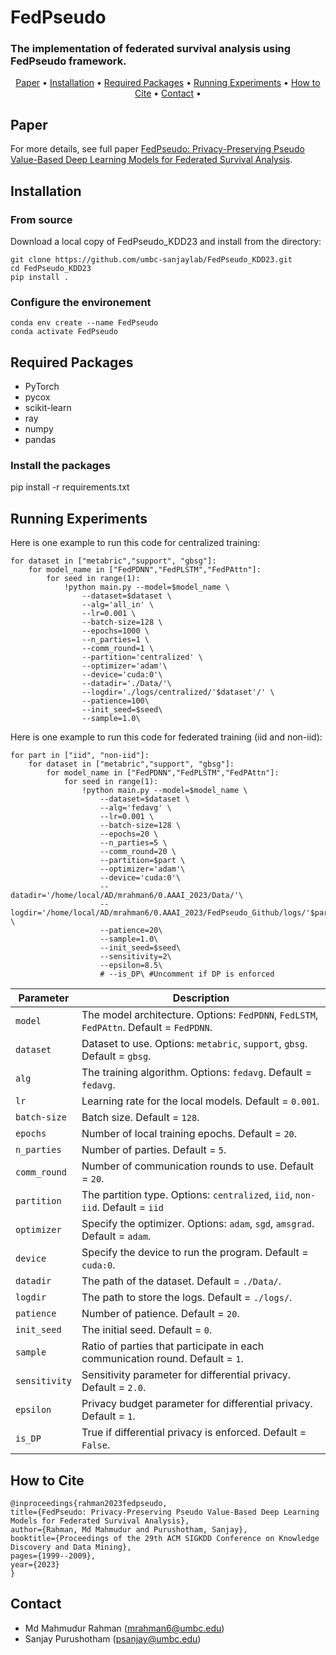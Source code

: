 # FedPseudo
### The implementation of federated survival analysis using FedPseudo framework.

<p align="center">
    <a href="#Paper">Paper</a> •
    <a href="#installation">Installation</a> •    
    <a href="#required-packages">Required Packages</a> •
    <a href="#running-experiments">Running Experiments</a> • 
    <a href="#how-to-cite">How to Cite</a> •    
    <a href="#Contact">Contact</a> •
</p>


## Paper
For more details, see full paper [FedPseudo: Privacy-Preserving Pseudo Value-Based Deep Learning Models for Federated Survival Analysis](https://dl.acm.org/doi/10.1145/3580305.3599348).

## Installation
### From source
Download a local copy of FedPseudo_KDD23 and install from the directory:

	git clone https://github.com/umbc-sanjaylab/FedPseudo_KDD23.git
	cd FedPseudo_KDD23
	pip install .

### Configure the environement

	conda env create --name FedPseudo
	conda activate FedPseudo

## Required Packages
* PyTorch
* pycox
* scikit-learn
* ray
* numpy
* pandas

### Install the packages
pip install -r requirements.txt


## Running Experiments
Here is one example to run this code for centralized training:
```
for dataset in ["metabric","support", "gbsg"]: 
    for model_name in ["FedPDNN","FedPLSTM","FedPAttn"]:
        for seed in range(1):
            !python main.py --model=$model_name \
                --dataset=$dataset \
                --alg='all_in' \
                --lr=0.001 \
                --batch-size=128 \
                --epochs=1000 \
                --n_parties=1 \
                --comm_round=1 \
                --partition='centralized' \
                --optimizer='adam'\
                --device='cuda:0'\
                --datadir='./Data/'\
                --logdir='./logs/centralized/'$dataset'/' \
                --patience=100\
                --init_seed=$seed\
                --sample=1.0\
```

Here is one example to run this code for federated training (iid and non-iid):

```
for part in ["iid", "non-iid"]:
    for dataset in ["metabric","support", "gbsg"]: 
        for model_name in ["FedPDNN","FedPLSTM","FedPAttn"]:
            for seed in range(1):
                !python main.py --model=$model_name \
                    --dataset=$dataset \
                    --alg='fedavg' \
                    --lr=0.001 \
                    --batch-size=128 \
                    --epochs=20 \
                    --n_parties=5 \
                    --comm_round=20 \
                    --partition=$part \
                    --optimizer='adam'\
                    --device='cuda:0'\
                    --datadir='/home/local/AD/mrahman6/0.AAAI_2023/Data/'\
                    --logdir='/home/local/AD/mrahman6/0.AAAI_2023/FedPseudo_Github/logs/'$part'/'$dataset'/' \
                    --patience=20\
                    --sample=1.0\
                    --init_seed=$seed\
                    --sensitivity=2\
                    --epsilon=8.5\
                    # --is_DP\ #Uncomment if DP is enforced

```

| Parameter                      | Description                                 |
| ----------------------------- | ---------------------------------------- |
| `model` | The model architecture. Options: `FedPDNN`, `FedLSTM`, `FedPAttn`. Default = `FedPDNN`. |
| `dataset`      | Dataset to use. Options: `metabric`, `support`, `gbsg`. Default = `gbsg`. |
| `alg` | The training algorithm. Options: `fedavg`. Default = `fedavg`. |
| `lr` | Learning rate for the local models. Default = `0.001`. |
| `batch-size` | Batch size. Default = `128`. |
| `epochs` | Number of local training epochs. Default = `20`. |
| `n_parties` | Number of parties. Default = `5`. |
| `comm_round`    | Number of communication rounds to use. Default = `20`. |
| `partition`    | The partition type. Options: `centralized`, `iid`, `non-iid`. Default = `iid` |
| `optimizer` | Specify the optimizer. Options: `adam`, `sgd`, `amsgrad`. Default = `adam`. |
| `device` | Specify the device to run the program. Default = `cuda:0`. |
| `datadir` | The path of the dataset. Default = `./Data/`. |
| `logdir` | The path to store the logs. Default = `./logs/`. |
| `patience` | Number of patience. Default = `20`. |
| `init_seed` | The initial seed. Default = `0`. |
| `sample` | Ratio of parties that participate in each communication round. Default = `1`. |
| `sensitivity` | Sensitivity parameter for differential privacy. Default = `2.0`. |
| `epsilon` | Privacy budget parameter for differential privacy. Default = `1`. |
| `is_DP` | True if differential privacy is enforced. Default = `False`. |



## How to Cite

	@inproceedings{rahman2023fedpseudo,
    title={FedPseudo: Privacy-Preserving Pseudo Value-Based Deep Learning Models for Federated Survival Analysis},
    author={Rahman, Md Mahmudur and Purushotham, Sanjay},
    booktitle={Proceedings of the 29th ACM SIGKDD Conference on Knowledge Discovery and Data Mining},
    pages={1999--2009},
    year={2023}
    }
  
## Contact
* Md Mahmudur Rahman (mrahman6@umbc.edu)
* Sanjay Purushotham (psanjay@umbc.edu)
